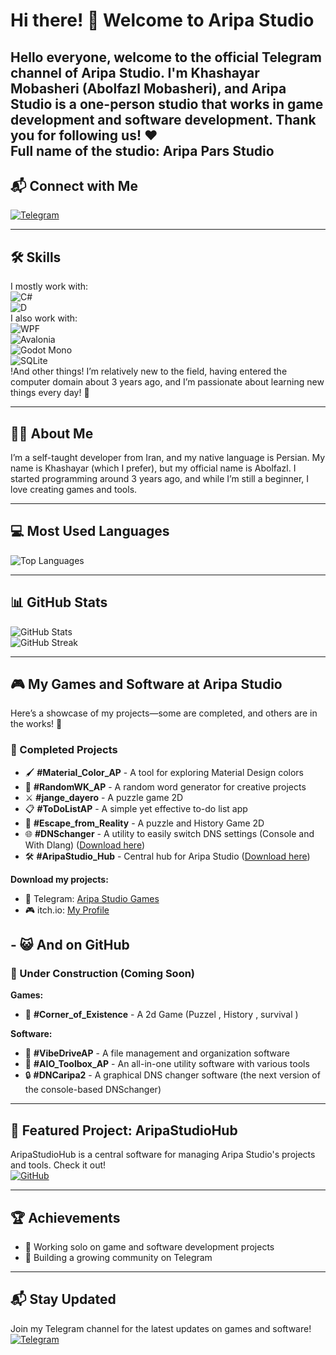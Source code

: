 # Hi there! 👋 Welcome to Aripa Studio

Hello everyone, welcome to the official Telegram channel of Aripa Studio. I'm Khashayar Mobasheri (Abolfazl Mobasheri), and Aripa Studio is a one-person studio that works in game development and software development. Thank you for following us! ❤️  
**Full name of the studio**: Aripa Pars Studio  
---
## 📬 Connect with Me  
[![Telegram](https://img.shields.io/badge/Telegram-Join%20Channel-2CA5E0?style=flat-square&logo=telegram&logoColor=white)](https://t.me/AripaStudio)

---
## 🛠️ Skills  
I mostly work with:  
![C#](https://img.shields.io/badge/C%23-239120?style=flat-square&logo=c-sharp&logoColor=white)  
![D](https://img.shields.io/badge/D-007A7A?style=flat-square&logo=d&logoColor=white)  
I also work with:  
![WPF](https://img.shields.io/badge/WPF-0078D7?style=flat-square&logo=dotnet&logoColor=white)  
![Avalonia](https://img.shields.io/badge/Avalonia-512BD4?style=flat-square&logo=avalonia&logoColor=white)  
![Godot Mono](https://img.shields.io/badge/Godot_Mono-478CBF?style=flat-square&logo=godotengine&logoColor=white)  
![SQLite](https://img.shields.io/badge/SQLite-003B57?style=flat-square&logo=sqlite&logoColor=white)  
!And other things!
I’m relatively new to the field, having entered the computer domain about 3 years ago, and I’m passionate about learning new things every day! 🌱  

---
## 🙋‍♂️ About Me  
I’m a self-taught developer from Iran, and my native language is Persian. My name is Khashayar (which I prefer), but my official name is Abolfazl. I started programming around 3 years ago, and while I’m still a beginner, I love creating games and tools.

---
## 💻 Most Used Languages  
![Top Languages](https://github-readme-stats.vercel.app/api/top-langs/?username=AripaStudio&layout=compact&theme=radical)

---
## 📊 GitHub Stats  
![GitHub Stats](https://github-readme-stats.vercel.app/api?username=AripaStudio&show_icons=true&theme=radical)  
![GitHub Streak](https://streak-stats.demolab.com/?user=AripaStudio&theme=radical)

---
## 🎮 My Games and Software at Aripa Studio  
Here’s a showcase of my projects—some are completed, and others are in the works! 🚀  

### 🎉 Completed Projects  
- 🖌️ **#Material_Color_AP** - A tool for exploring Material Design colors  
- 🎲 **#RandomWK_AP** - A random word generator for creative projects  
- ⚔️ **#jange_dayero** - A puzzle game 2D  
- 📋 **#ToDoListAP** - A simple yet effective to-do list app  
- 🏃 **#Escape_from_Reality** - A puzzle and History Game 2D  
- 🌐 **#DNSchanger** - A utility to easily switch DNS settings (Console and With Dlang) ([Download here](https://github.com/AripaStudio/DNSchangerWindowsConsole/releases))  
- 🛠️ **#AripaStudio_Hub** - Central hub for Aripa Studio ([Download here](#AripaStudioHub))  

**Download my projects:**  
- 📲 Telegram: [Aripa Studio Games](https://t.me/AripaStudioGames)  
- 🎮 itch.io: [My Profile](https://itch.io/profile/aripastudio)  
## - 😺 And on GitHub
### 🔧 Under Construction (Coming Soon)  
**Games:**  
- 🌌 **#Corner_of_Existence** - A 2d Game (Puzzel , History , survival ) 

**Software:**  
- 💾 **#VibeDriveAP** - A file management and organization software  
- 🧰 **#AIO_Toolbox_AP** - An all-in-one utility software with various tools  
- 🔒 **#DNCaripa2** - A graphical DNS changer software (the next version of the console-based DNSchanger)  

---
## 🌟 Featured Project: AripaStudioHub  
AripaStudioHub is a central software for managing Aripa Studio's projects and tools. Check it out!    
[![GitHub](https://img.shields.io/badge/GitHub-AripaStudioHub%20Repository-2CA5E0?style=flat-square&logo=github&logoColor=white)](https://github.com/AripaStudio/AripaStudioHub)

---
## 🏆 Achievements  
- 🎯 Working solo on game and software development projects  
- 🥇 Building a growing community on Telegram  

---

## 📬 Stay Updated  
Join my Telegram channel for the latest updates on games and software!  
[![Telegram](https://img.shields.io/badge/Telegram-Join%20Channel-2CA5E0?style=flat-square&logo=telegram&logoColor=white)](https://t.me/AripaStudio)
